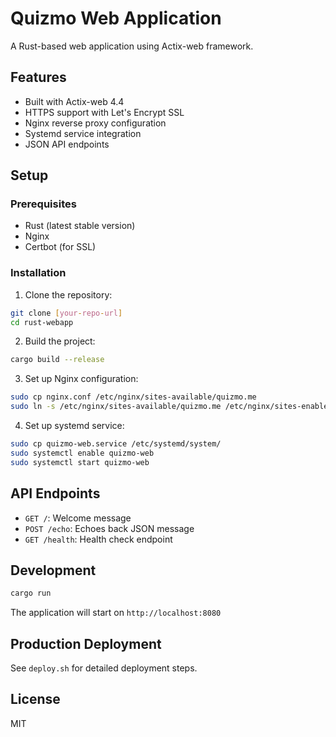 # Quizmo Web Application

A Rust-based web application using Actix-web framework.

## Features

- Built with Actix-web 4.4
- HTTPS support with Let's Encrypt SSL
- Nginx reverse proxy configuration
- Systemd service integration
- JSON API endpoints

## Setup

### Prerequisites

- Rust (latest stable version)
- Nginx
- Certbot (for SSL)

### Installation

1. Clone the repository:
```bash
git clone [your-repo-url]
cd rust-webapp
```

2. Build the project:
```bash
cargo build --release
```

3. Set up Nginx configuration:
```bash
sudo cp nginx.conf /etc/nginx/sites-available/quizmo.me
sudo ln -s /etc/nginx/sites-available/quizmo.me /etc/nginx/sites-enabled/
```

4. Set up systemd service:
```bash
sudo cp quizmo-web.service /etc/systemd/system/
sudo systemctl enable quizmo-web
sudo systemctl start quizmo-web
```

## API Endpoints

- `GET /`: Welcome message
- `POST /echo`: Echoes back JSON message
- `GET /health`: Health check endpoint

## Development

```bash
cargo run
```

The application will start on `http://localhost:8080`

## Production Deployment

See `deploy.sh` for detailed deployment steps.

## License

MIT
